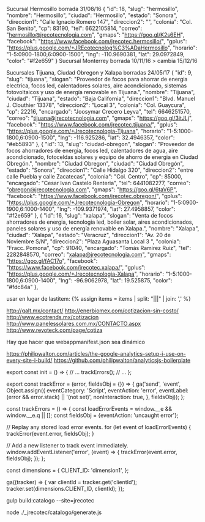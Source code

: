 

Sucursal Hermosillo borrada 31/08/16
  {
      "id": 18,
      "slug": "hermosillo",
      "nombre": "Hermosillo",
      "ciudad": "Hermosillo",
      "estado": "Sonora",
      "direccion1": "Calle Ignacio Romero 147",
      "direccion2": "",
      "colonia": "Col. San Benito",
      "cp": 83190,
      "tel": 6622105814,
      "correo": "hermosillo@jrecotecnologia.com",
      "gmaps": "https://goo.gl/K2s6EH",
      "facebook": "https://www.facebook.com/jrecotec.hermosillo/",
      "gplus": "https://plus.google.com/+JREcotecnolog%C3%ADaHermosillo",
      "horario": "1-5:0900-1800,6:0900-1500",
      "lng": -110.9690381,
      "lat": 29.0972849,
      "color": "#f2e659"
  }
Sucursal Monterrey borrada 10/11/16 > cambia 15/12/16

Sucursales Tijuana, Ciudad Obregon y Xalapa borradas 24/05/17
{
    "id": 9,
    "slug": "tijuana",
    "slogan": "Proveedor de focos para ahorrar de energia electrica, focos led, calentadores solares, aire acondicionado, sistemas fotovoltaicos y uso de energía renovable en Tijuana.",
    "nombre": "Tijuana",
    "ciudad": "Tijuana",
    "estado": "Baja California",
    "direccion1": "Blvd. Manuel J. Clouthier 13378",
    "direccion2": "Local 3",
    "colonia": "Col. Guaycura",
    "cp": 22216,
    "encargado": "Joosymar Crecero Leyva",
    "tel": 6646251570,
    "correo": "tijuana@jrecotecnologia.com",
    "gmaps": "https://goo.gl/3itJLj",
    "facebook": "https://www.facebook.com/jrecotec.tijuana/",
    "gplus": "https://plus.google.com/+Jrecotecnologia-Tijuana",
    "horario": "1-5:1000-1800,6:0900-1500",
    "lng": -116.925286,
    "lat": 32.4946357,
    "color": "#eb5893"
}, {
    "id": 13,
    "slug": "ciudad-obregon",
    "slogan": "Proveedor de focos ahorradores de energia, focos led, calentadores de agua, aire acondicionado, fotoceldas solares y equipo de ahorro de energia en Ciudad Obregón.",
    "nombre": "Ciudad Obregon",
    "ciudad": "Ciudad Obregón",
    "estado": "Sonora",
    "direccion1": "Calle Hidalgo 320",
    "direccion2": "entre calle Puebla y calle Zacatecas",
    "colonia": "Col. Centro",
    "cp": 85000,
    "encargado": "Cesar Ivan Castelo Renteria",
    "tel": 6441082277,
    "correo": "obregon@jrecotecnologia.com",
    "gmaps": "https://goo.gl/6taV6P",
    "facebook": "https://www.facebook.com/jrecotec.obregon/",
    "gplus": "https://plus.google.com/+Jrecotecnologia-Obregon",
    "horario": "1-5:0900-1900,6:1000-1400",
    "lng": -109.9371974,
    "lat": 27.4958857,
    "color": "#f2e659"
}, {
    "id": 16,
    "slug": "xalapa",
    "slogan": "Venta de focos ahorradores de energia, tecnologia led, boiler solar, aires acondicionados, paneles solares y uso de energía renovable en Xalapa.",
    "nombre": "Xalapa",
    "ciudad": "Xalapa",
    "estado": "Veracruz",
    "direccion1": "Av. 20 de Noviembre S/N",
    "direccion2": "Plaza Aguasanta Local 3 ",
    "colonia": "Fracc. Pomona",
    "cp": 91040,
    "encargado": "Tomás Ramirez Ruiz",
    "tel": 2282848570,
    "correo": "xalapa@jrecotecnologia.com",
    "gmaps": "https://goo.gl/fAC17o",
    "facebook": "https://www.facebook.com/jrecotec.xalapa/",
    "gplus": "https://plus.google.com/+Jrecotecnologia-Xalapa",
    "horario": "1-5:1000-1800,6:0900-1400",
    "lng": -96.9062978,
    "lat": 19.525875,
    "color": "#fdc84a"
}, 
  
usar en lugar de lastitem:
{% assign items = items | split: "|||" | join: ',' %}


http://galt.mx/contact/
http://enerbiomex.com/cotizacion-sin-costo/
http://www.ecotrends.mx/cotizacion
http://www.panelessolares.com.mx/CONTACTO.aspx
http://www.revoteck.com/page/cotiza


Hay que hacer que webappmanifest.json sea dinámico









https://philipwalton.com/articles/the-google-analytics-setup-i-use-on-every-site-i-build/
https://github.com/philipwalton/analyticsjs-boilerplate

<script>addEventListener('error', window.__e=function f(e){f.q=f.q||[];f.q.push(e)});</script>

export const init = () => {
  // ...
  trackErrors();
  // ...
};

export const trackError = (error, fieldsObj = {}) => {
  ga('send', 'event', Object.assign({
    eventCategory: 'Script',
    eventAction: 'error',
    eventLabel: (error && error.stack) || '(not set)',
    nonInteraction: true,
  }, fieldsObj));
};

const trackErrors = () => {
  const loadErrorEvents = window.__e && window.__e.q || [];
  const fieldsObj = {eventAction: 'uncaught error'};

  // Replay any stored load error events.
  for (let event of loadErrorEvents) {
    trackError(event.error, fieldsObj);
  }

  // Add a new listener to track event immediately.
  window.addEventListener('error', (event) => {
    trackError(event.error, fieldsObj);
  });
};




const dimensions = {
  CLIENT_ID: 'dimension1',
};


ga((tracker) => {
  var clientId = tracker.get('clientId');
  tracker.set(dimensions.CLIENT_ID, clientId);
});




gulp build:catalogo --site=jrecotec

node ./_jrecotec/catalogo/generate.js